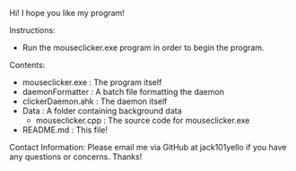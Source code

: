 Hi! I hope you like my program!

Instructions:
- Run the mouseclicker.exe program in order to begin the program.

Contents:
- mouseclicker.exe : The program itself
- daemonFormatter : A batch file formatting the daemon
- clickerDaemon.ahk : The daemon itself
- Data : A folder containing background data
     - mouseclicker.cpp : The source code for mouseclicker.exe
- README.md : This file!

Contact Information:
Please email me via GitHub at jack101yello if you have any questions or concerns. Thanks!